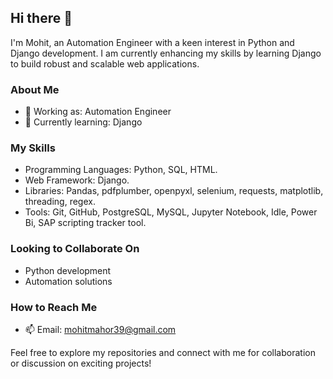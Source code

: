 ## Hi there 👋

I'm Mohit, an Automation Engineer with a keen interest in Python and Django development. I am currently enhancing my skills by learning Django to build robust and scalable web applications.

### About Me
- 💼 Working as: Automation Engineer
- 🌱 Currently learning: Django

### My Skills
- Programming Languages: Python, SQL, HTML.
- Web Framework: Django.
- Libraries: Pandas, pdfplumber, openpyxl, selenium, requests, matplotlib, threading, regex.
- Tools: Git, GitHub, PostgreSQL, MySQL, Jupyter Notebook, Idle, Power Bi, SAP scripting tracker tool.

### Looking to Collaborate On
- Python development
- Automation solutions

### How to Reach Me
- 📫 Email: [mohitmahor39@gmail.com](mailto:mohitmahor39@gmail.com)

Feel free to explore my repositories and connect with me for collaboration or discussion on exciting projects!
